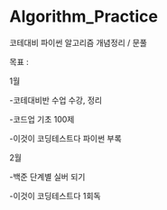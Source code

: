# Algorithm_Practice
코테대비 파이썬 알고리즘 개념정리 / 문풀

목표 : 

1월

-코테대비반 수업 수강, 정리

-코드업 기초 100제

-이것이 코딩테스트다 파이썬 부록 

2월

-백준 단계별 실버 되기

-이것이 코딩테스트다 1회독
